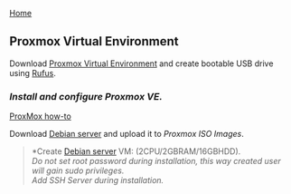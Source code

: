 <p align="left">
  <a href="https://github.com/vdarkobar/Home-Cloud?tab=readme-ov-file#install-and-configure-proxmox-virtual-environment">Home</a>
</p>  
  
## Proxmox Virtual Environment
  
Download <a href="https://www.proxmox.com/de/proxmox-ve">Proxmox Virtual Environment</a> and create bootable USB drive using <a href="http://rufus.ie/">Rufus</a>.  
  
### *Install and configure Proxmox VE.*  
  
 <p align="left">
  <a href="https://github.com/vdarkobar/Home-Cloud/blob/main/shared/ProxMoxHowTo.md">ProxMox how-to</a>
</p>  

Download <a href="https://www.debian.org/index.html">Debian server</a> and upload it to *Proxmox ISO Images*.  

> *Create <a href="https://www.debian.org/">Debian server</a> VM: (2CPU/2GBRAM/16GBHDD).  
> *Do not set root password during installation, this way created user will gain sudo privileges.*   
> *Add SSH Server during installation.*  
